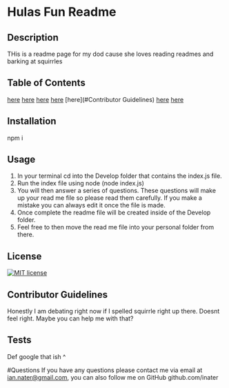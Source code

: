 
  # Hulas Fun Readme


  ## Description 
  THis is a readme page for my dod cause she loves reading readmes and barking at squirrles  

  ## Table of Contents
  [here](#description)
  [here](#installation)
  [here](#usage)
  [here](#license)
  [here](#Contributor Guidelines)
  [here](#tests)
  [here](#questions)

  ## Installation
  npm i

  ## Usage
  1. In your terminal cd into the Develop folder that contains the index.js file.
  2. Run the index file using node (node index.js)
  3. You will then answer a series of questions. These questions will make up your read me file so please read them carefully. If you make a mistake you can always edit it once the file is made.
  4. Once complete the readme file will be created inside of the Develop folder.
  5. Feel free to then move the read me file into your personal folder from there. 

  ## License
  [![MIT license](https://img.shields.io/badge/License-MIT-blue.svg)](https://lbesson.mit-license.org/)

  ## Contributor Guidelines
  Honestly I am debating right now if I spelled squirrle right up there. Doesnt feel right. Maybe you can help me with that?

  ## Tests 
  Def google that ish ^

  #Questions
   If you have any questions please contact me via email at ian.nater@gmail.com, you can also follow me on GitHub github.com/inater

